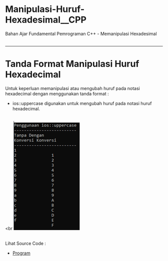# Manipulasi-Huruf-Hexadesimal__CPP
Bahan Ajar Fundamental Pemrograman C++ - Memanipulasi Hexadesimal<br><br>

---

# Tanda Format Manipulasi Huruf Hexadecimal <br>
Untuk keperluan memanipulasi atau mengubah huruf pada notasi hexadecimal dengan menggunakan tanda format :

- ios::uppercase digunakan untuk mengubah huruf pada notasi huruf hexadecimal.

<br><br
<img src="https://github.com/RizkyKhapidsyah/Manipulasi-Huruf-Hexadesimal__CPP/blob/master/Manipulasi-Huruf-Hexadesimal__CPP/Result/001.PNG"><br><br>

Lihat Source Code : <br>
- <a href="https://github.com/RizkyKhapidsyah/Manipulasi-Huruf-Hexadesimal__CPP/blob/master/Manipulasi-Huruf-Hexadesimal__CPP/Source.cpp">Program</a>
